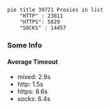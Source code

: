 
```mermaid
pie title 39721 Proxies in list
    "HTTP" : 23811
    "HTTPS": 5829
    "SOCKS" : 14457
```

### Some Info
#### Average Timeout

- mixed: 2.9s
- http: 1.5s
- https: 8.6s
- socks: 6.4s